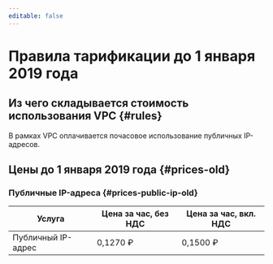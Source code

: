 ```yaml
---
editable: false
---
```


# Правила тарификации до 1 января 2019 года

## Из чего складывается стоимость использования VPC {#rules}

В рамках VPC оплачивается почасовое использование публичных IP-адресов.

## Цены до 1 января 2019 года {#prices-old}

### Публичные IP-адреса {#prices-public-ip-old}

Услуга | Цена за час, без НДС | Цена за час, вкл. НДС
----- | ----- | -----
Публичный IP-адрес | 0,1270 ₽ | 0,1500 ₽
